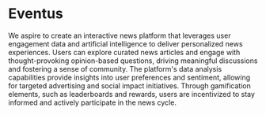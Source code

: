 # Eventus
We aspire to create an interactive news platform that leverages user engagement data and artificial intelligence to deliver personalized news experiences. Users can explore curated news articles and engage with thought-provoking opinion-based questions, driving meaningful discussions and fostering a sense of community. The platform's data analysis capabilities provide insights into user preferences and sentiment, allowing for targeted advertising and social impact initiatives. Through gamification elements, such as leaderboards and rewards, users are incentivized to stay informed and actively participate in the news cycle.
